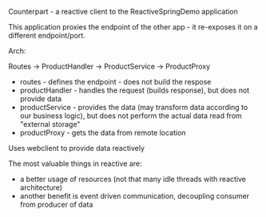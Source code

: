Counterpart - a reactive client to the ReactiveSpringDemo application

This application proxies the endpoint of the other app - it re-exposes it on a different endpoint/port.

Arch:

Routes -> ProductHandler -> ProductService -> ProductProxy

- routes - defines the endpoint - does not build the respose
- productHandler - handles the request (builds response), but does not provide data
- productService - provides the data (may transform data according to our business logic), but does not perform the actual data read from "external storage"
- productProxy - gets the data from remote location

Uses webclient to provide data reactively

The most valuable things in reactive are: 
- a better usage of resources (not that many idle threads with reactive architecture)
- another benefit is event driven communication, decoupling consumer from producer of data

